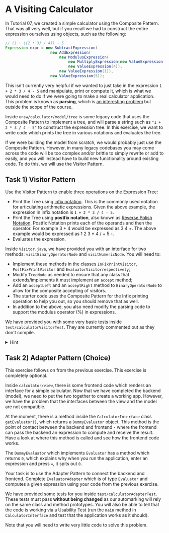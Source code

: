 # A Visiting Calculator

In Tutorial 07, we created a simple calculator using the Composite Pattern. That was all very well, but if you recall we had to construct the entire expression ourselves using objects, such as the following:

```java
// (1 + ((2 * 3) / 4)) - 5
Expression expr = new SubtractExpression(
                    new AddExpression(
                        new ModulusExpression(
                            new MultiplyExpression(new ValueExpression(2), new ValueExpression(3)),
                            new ValueExpression(4)),
                        new ValueExpression(1)),
                    new ValueExpression(5));
```

This isn't currently very helpful if we wanted to just take in the expression `1 + 2 * 3 / 4 - 5` and manipulate, print or compute it, which is what we would need to do if we were going to make a real calculator application. This problem is known as **parsing**, which is [an interesting problem](https://en.wikipedia.org/wiki/Parsing) but outside the scope of the course.

Inside `unsw/calculator/model/tree` is some legacy code that uses the Composite Pattern to implement a tree, and will parse a string such as `"1 + 2 * 3 / 4 - 5"` to construct the expression tree. In this exercise, we want to write code which prints the tree in various notations and evaluates the tree.

If we were building the model from scratch, we would probably just use the Composite Pattern. However, in many legacy codebases you may come across the code will be too complex and/or brittle to simply rewrite or add to easily, and you will instead have to build new functionality around existing code. To do this, we will use the Visitor Pattern.

## Task 1) Visitor Pattern

Use the Visitor Pattern to enable three operations on the Expression Tree:

- Print the Tree using [infix notation](https://en.wikipedia.org/wiki/Infix_notation). This is the commonly used notation for articulating arithmetic expressions. Given the above example, the expression in infix notation is `1 + 2 * 3 / 4 - 5`.
- Print the Tree using **postfix notation**, also known as [Reverse Polish Notation](https://en.wikipedia.org/wiki/Reverse_Polish_notation). Postfix Notation prints each of the operands and then the operator. For example 3 + 4 would be expressed as 3 4 +. The above example would be expressed as 1 2 3 \* 4 / + 5 -.
- Evaluates the expression.

Inside `Visitor.java`, we have provided you with an interface for two methods: `visitBinaryOperatorNode` and `visitNumericNode`. You will need to:

- Implement these methods in the classes `InFixPrintVisitor`, `PostFixPrintVisitor` and `EvaluatorVisitorrespectively`;
- Modify `TreeNode` as needed to ensure that any class that extends/implements it must implement an `accept` method;
- Add an `acceptLeft` and an `acceptRight` method to `BinaryOperatorNode` to allow for the composite accepting of visitors.
- The starter code uses the Composite Pattern for the Infix printing operation to help you out, so you should remove that as well.
- In addition to the above, you also need modify the parsing code to support the modulus operator (%) in expressions.

We have provided you with some very basic tests inside `test/calculatorVisitorTest`. They are currently commented out as they don't compile.

<details>
<summary>Hint</summary>

In `EvaluatorVisitor`, you may wish to make use of a data structure to help you evaluate the expression.

</details>

## Task 2) Adapter Pattern (Choice)

This exercise follows on from the previous exercise. This exercise is completely optional.

Inside `calculator/view`, there is some frontend code which renders an interface for a simple calculator. Now that we have completed the backend (model), we need to put the two together to create a working app. However, we have the problem that the interfaces between the view and the model are not compatible.

At the moment, there is a method inside the `CalculatorInterface` class `getEvaluator()`, which returns a `DummyEvaluator` object. This method is the point of contact between the backend and frontend - where the frontend can pass the backend an expression to compute and receive the result. Have a look at where this method is called and see how the frontend code works.

The `DummyEvaluator` which implements `Evaluator` has a method which returns `0`, which explains why when you run the application, enter an expression and press `=`, it spits out `0`.

Your task is to use the Adapter Pattern to connect the backend and frontend. Complete `EvaluatorAdapter` which is of type `Evaluator` and computes a given expression using your code from the previous exercise.

We have provided some tests for you inside `test/calculatorAdapterTest`. These tests must pass **without being changed** as our automarking will rely on the same class and method prototypes. You will also be able to tell that the code is working via a Usability Test (run the `main` method in `CalculatorInterface` and test that the application works as it should).

Note that you will need to write very little code to solve this problem.
